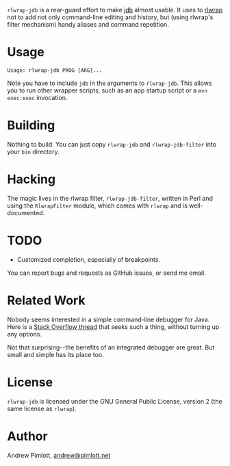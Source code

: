 `rlwrap-jdb` is a rear-guard effort to make [jdb][jdb] almost usable.  It
uses to [rlwrap][rlwrap] not to add not only command-line editing and
history, but (using rlwrap's filter mechanism) handy aliases and command
repetition.

[jdb]: http://docs.oracle.com/javase/7/docs/technotes/tools/solaris/jdb.html
[rlwrap]: http://utopia.knoware.nl/~hlub/rlwrap/

Usage
=====

    Usage: rlwrap-jdb PROG [ARG]...

Note you have to include `jdb` in the arguments to `rlwrap-jdb`.  This
allows you to run other wrapper scripts, such as an app startup script or a
`mvn exec:exec` invocation.

Building
========

Nothing to build.  You can just copy `rlwrap-jdb` and `rlwrap-jdb-filter`
into your `bin` directory.

Hacking
=======

The magic lives in the rlwrap filter, `rlwrap-jdb-filter`, written in Perl
and using the `RlwrapFilter` module, which comes with `rlwrap` and is
well-documented.

TODO
====

- Customized completion, especially of breakpoints.

You can report bugs and requests as GitHub issues, or send me email.

Related Work
============

Nobody seems interested in a simple command-line debugger for Java.  Here is
a [Stack Overflow thread][stack] that seeks such a thing, without turning up
any options.

[stack]: http://stackoverflow.com/questions/370072/recomend-a-standalone-java-debugger

Not that surprising--the benefits of an integrated debugger are great.  But
small and simple has its place too.

License
=======

`rlwrap-jdb` is licensed under the GNU General Public License, version 2
(the same license as `rlwrap`).

Author
======

Andrew Pimlott, andrew@pimlott.net
